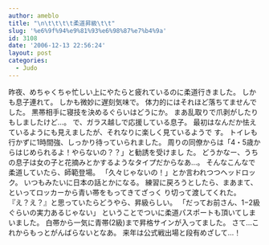 ```yaml
---
author: ameblo
title: "\n\t\t\t\t柔道昇級\t\t"
slug: '%e6%9f%94%e9%81%93%e6%98%87%e7%b4%9a'
id: 3108
date: '2006-12-13 22:56:24'
layout: post
categories:
  - Judo
---
```


昨夜、めちゃくちゃ忙しい上にやたらと疲れているのに柔道行きました。 しかも息子連れて。 しかも微妙に遅刻気味で。 体力的にはそれほど落ちてませんでした。 黒帯相手に寝技を決めるぐらいはどうにか。 まあ乱取りで爪剥がしたりもしましたけど…。 で、ガラス越しで応援している息子。 最初はなんだか怯えているようにも見えましたが、それなりに楽しく見ているようで す。 トイレも行かずに1時間強、しっかり待っていられました。 周りの同僚からは「4・5歳からはじめられるよ！やらないの？？」と勧誘を受けまし た。 どうかなー、うちの息子は女の子と花摘みとかするようなタイプだからなあ…。 そんなこんなで柔道していたら、師範登場。 「久々じゃないの！」とか言われつつヘッドロック。 いつもみたいに日本の話とかになる。 練習に戻ろうとしたら、まあまて、といってロッカーから青い帯をもってきてざっく り切って渡してくれた。 『え？え？』と思っていたらどうやら、昇級らしい。 「だってお前さん、1−2級ぐらいの実力あるじゃない」 ということでついに柔道パスポートも頂いてしまいました。 白帯から一気に青帯(2級)まで昇格サインが入ってました。 さて…これからもっとがんばらないとなあ。 来年は公式戦出場と段有めざして…！